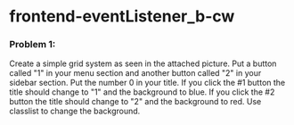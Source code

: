 # frontend-eventListener_b-cw

### Problem 1:
Create a simple grid system as seen in the attached picture. Put a button called "1" in your menu section and another button called "2" in your sidebar section. Put the number 0 in your title. If you click the #1 button the title should change to "1" and the background to blue. If you click the #2 button the title should change to "2" and the background to red. Use classlist to change the background.
